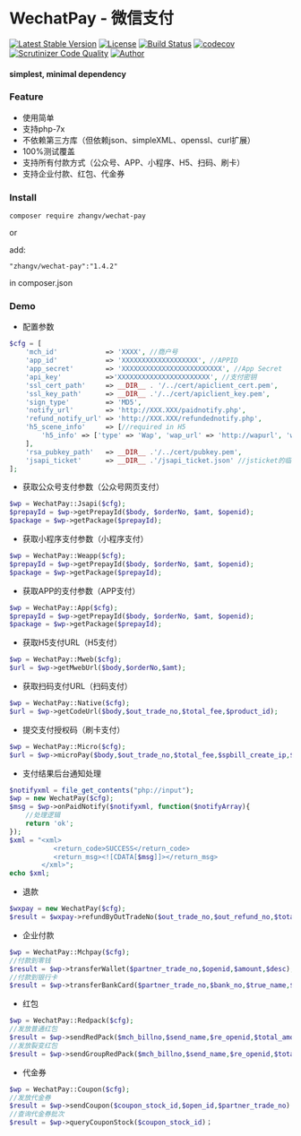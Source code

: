 # WechatPay - 微信支付
[![Latest Stable Version](https://poser.pugx.org/zhangv/wechat-pay/v/stable)](https://packagist.org/packages/zhangv/wechat-pay)
[![License](https://poser.pugx.org/zhangv/wechat-pay/license)](https://packagist.org/packages/zhangv/wechat-pay)
[![Build Status](https://travis-ci.org/zhangv/wechat-pay.svg?branch=master)](https://travis-ci.org/zhangv/wechat-pay)
[![codecov](https://codecov.io/gh/zhangv/wechat-pay/branch/master/graph/badge.svg)](https://codecov.io/gh/zhangv/wechat-pay)
[![Scrutinizer Code Quality](https://scrutinizer-ci.com/g/zhangv/wechat-pay/badges/quality-score.png?b=master)](https://scrutinizer-ci.com/g/zhangv/wechat-pay/?branch=master)
[![Author](https://img.shields.io/badge/author-zhangv-green.svg)](https://zhangv.com)

#### simplest, minimal dependency

### Feature
* 使用简单
* 支持php-7x
* 不依赖第三方库（但依赖json、simpleXML、openssl、curl扩展）
* 100%测试覆盖
* 支持所有付款方式（公众号、APP、小程序、H5、扫码、刷卡）
* 支持企业付款、红包、代金券


### Install
```
composer require zhangv/wechat-pay
```
or

add:

```
"zhangv/wechat-pay":"1.4.2"
```
in composer.json

### Demo
* 配置参数
```php
$cfg = [
    'mch_id'            => 'XXXX', //商户号
    'app_id'            => 'XXXXXXXXXXXXXXXXXXX', //APPID
    'app_secret'        => 'XXXXXXXXXXXXXXXXXXXXXXXXX', //App Secret
    'api_key'           =>'XXXXXXXXXXXXXXXXXXXXXXX', //支付密钥
    'ssl_cert_path'     => __DIR__ . '/../cert/apiclient_cert.pem',
    'ssl_key_path'      => __DIR__ .'/../cert/apiclient_key.pem',
    'sign_type'         => 'MD5',
    'notify_url'        => 'http://XXX.XXX/paidnotify.php',
    'refund_notify_url' => 'http://XXX.XXX/refundednotify.php',
    'h5_scene_info'     => [//required in H5
        'h5_info' => ['type' => 'Wap', 'wap_url' => 'http://wapurl', 'wap_name' => 'wapname']
    ],
    'rsa_pubkey_path'   => __DIR__ .'/../cert/pubkey.pem',
    'jsapi_ticket'      => __DIR__ .'/jsapi_ticket.json' //jsticket的临时存放路径
];

```

* 获取公众号支付参数（公众号网页支付）
```php
$wp = WechatPay::Jsapi($cfg);
$prepayId = $wp->getPrepayId($body, $orderNo, $amt, $openid);
$package = $wp->getPackage($prepayId);

```
* 获取小程序支付参数（小程序支付）
```php
$wp = WechatPay::Weapp($cfg);
$prepayId = $wp->getPrepayId($body, $orderNo, $amt, $openid);
$package = $wp->getPackage($prepayId);

```

* 获取APP的支付参数（APP支付）
```php
$wp = WechatPay::App($cfg);
$prepayId = $wp->getPrepayId($body, $orderNo, $amt, $openid);
$package = $wp->getPackage($prepayId);

```

* 获取H5支付URL（H5支付）
```php
$wp = WechatPay::Mweb($cfg);
$url = $wp->getMwebUrl($body,$orderNo,$amt);

```

* 获取扫码支付URL（扫码支付）
```php
$wp = WechatPay::Native($cfg);
$url = $wp->getCodeUrl($body,$out_trade_no,$total_fee,$product_id);

```

* 提交支付授权码（刷卡支付）
```php
$wp = WechatPay::Micro($cfg);
$url = $wp->microPay($body,$out_trade_no,$total_fee,$spbill_create_ip,$auth_code);

```

* 支付结果后台通知处理
```php
$notifyxml = file_get_contents("php://input");
$wp = new WechatPay($cfg);
$msg = $wp->onPaidNotify($notifyxml, function($notifyArray){
    //处理逻辑
    return 'ok';
});
$xml = "<xml>
           <return_code>SUCCESS</return_code>
           <return_msg><![CDATA[$msg]]></return_msg>
        </xml>";
echo $xml;
```


* 退款
```php
$wxpay = new WechatPay($cfg);
$result = $wxpay->refundByOutTradeNo($out_trade_no,$out_refund_no,$total_fee,$refund_fee);

```

* 企业付款
```php
$wp = WechatPay::Mchpay($cfg);
//付款到零钱
$result = $wp->transferWallet($partner_trade_no,$openid,$amount,$desc);
//付款到银行卡
$result = $wp->transferBankCard($partner_trade_no,$bank_no,$true_name,$bank_code,$amount,$desc);
```

* 红包
```php
$wp = WechatPay::Redpack($cfg);
//发放普通红包
$result = $wp->sendRedPack($mch_billno,$send_name,$re_openid,$total_amount,$total_num,$wishing,$act_name,$remark)；
//发放裂变红包
$result = $wp->sendGroupRedPack($mch_billno,$send_name,$re_openid,$total_amount,$total_num,$wishing,$act_name,$remark)；

```

* 代金券
```php
$wp = WechatPay::Coupon($cfg);
//发放代金券
$result = $wp->sendCoupon($coupon_stock_id,$open_id,$partner_trade_no)；
//查询代金券批次
$result = $wp->queryCouponStock($coupon_stock_id)；

```

